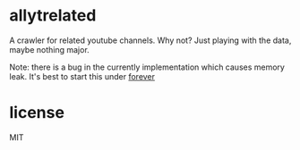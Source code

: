 # allytrelated

A crawler for related youtube channels. Why not? Just playing with the data,
maybe nothing major.

Note: there is a bug in the currently implementation which causes memory leak.
It's best to start this under [forever](https://github.com/foreverjs/forever)

# license

MIT
